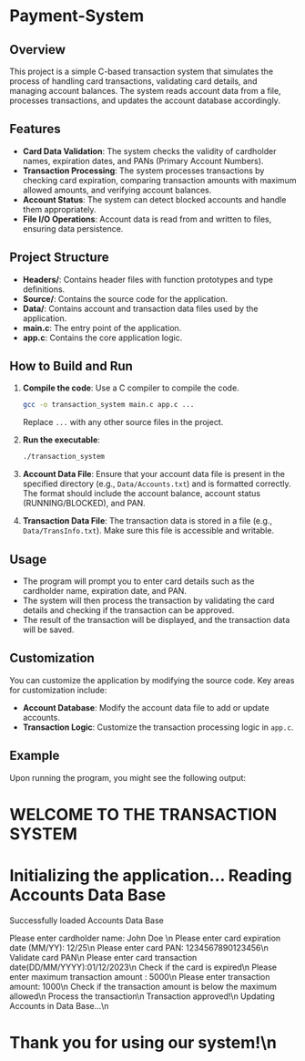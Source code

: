 # Payment-System

## Overview

This project is a simple C-based transaction system that simulates the process of handling card transactions, validating card details, and managing account balances. The system reads account data from a file, processes transactions, and updates the account database accordingly.

## Features

- **Card Data Validation**: The system checks the validity of cardholder names, expiration dates, and PANs (Primary Account Numbers).
- **Transaction Processing**: The system processes transactions by checking card expiration, comparing transaction amounts with maximum allowed amounts, and verifying account balances.
- **Account Status**: The system can detect blocked accounts and handle them appropriately.
- **File I/O Operations**: Account data is read from and written to files, ensuring data persistence.

## Project Structure

- **Headers/**: Contains header files with function prototypes and type definitions.
- **Source/**: Contains the source code for the application.
- **Data/**: Contains account and transaction data files used by the application.
- **main.c**: The entry point of the application.
- **app.c**: Contains the core application logic.

## How to Build and Run

1. **Compile the code**: Use a C compiler to compile the code.

   ```bash
   gcc -o transaction_system main.c app.c ...
   ```

   Replace `...` with any other source files in the project.

2. **Run the executable**:

   ```bash
   ./transaction_system
   ```

3. **Account Data File**: Ensure that your account data file is present in the specified directory (e.g., `Data/Accounts.txt`) and is formatted correctly. The format should include the account balance, account status (RUNNING/BLOCKED), and PAN.

4. **Transaction Data File**: The transaction data is stored in a file (e.g., `Data/TransInfo.txt`). Make sure this file is accessible and writable.

## Usage

- The program will prompt you to enter card details such as the cardholder name, expiration date, and PAN.
- The system will then process the transaction by validating the card details and checking if the transaction can be approved.
- The result of the transaction will be displayed, and the transaction data will be saved.

## Customization

You can customize the application by modifying the source code. Key areas for customization include:

- **Account Database**: Modify the account data file to add or update accounts.
- **Transaction Logic**: Customize the transaction processing logic in `app.c`.

## Example

Upon running the program, you might see the following output:

WELCOME TO THE TRANSACTION SYSTEM
====================================
Initializing the application...
Reading Accounts Data Base
====================================
Successfully loaded Accounts Data Base

Please enter cardholder name: John Doe \n
Please enter card expiration date (MM/YY): 12/25\n
Please enter card PAN: 1234567890123456\n
Validate card PAN\n
Please enter card transaction date(DD/MM/YYYY):01/12/2023\n
Check if the card is expired\n
Please enter maximum transaction amount : 5000\n
Please enter transaction amount: 1000\n
Check if the transaction amount is below the maximum allowed\n
Process the transaction\n
Transaction approved!\n
Updating Accounts in Data Base...\n

Thank you for using our system!\n
====================================
